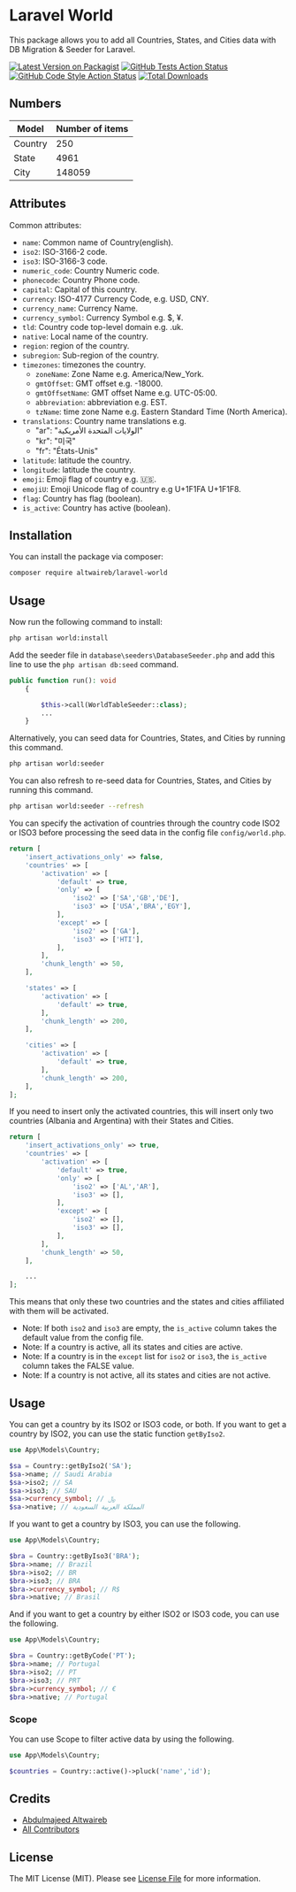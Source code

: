 # Laravel World
This package allows you to add all Countries, States, and Cities data with DB Migration & Seeder for Laravel.

[![Latest Version on Packagist](https://img.shields.io/packagist/v/altwaireb/laravel-world.svg?style=flat-square)](https://packagist.org/packages/altwaireb/laravel-world)
[![GitHub Tests Action Status](https://img.shields.io/github/actions/workflow/status/altwaireb/laravel-world/run-tests.yml?branch=main&label=tests&style=flat-square)](https://github.com/altwaireb/laravel-world/actions?query=workflow%3Arun-tests+branch%3Amain)
[![GitHub Code Style Action Status](https://img.shields.io/github/actions/workflow/status/altwaireb/laravel-world/fix-php-code-style-issues.yml?branch=main&label=code%20style&style=flat-square)](https://github.com/altwaireb/laravel-world/actions?query=workflow%3A"Fix+PHP+code+style+issues"+branch%3Amain)
[![Total Downloads](https://img.shields.io/packagist/dt/altwaireb/laravel-world.svg?style=flat-square)](https://packagist.org/packages/altwaireb/laravel-world)


## Numbers
| Model   | Number of items |
|---------|-----------------|
| Country | 250             |
| State   | 4961            |
| City    | 148059          |


## Attributes

Common attributes:

- `name`: Common name of Country(english).
- `iso2`: ISO-3166-2 code.
- `iso3`: ISO-3166-3 code.
- `numeric_code`: Country Numeric code.
- `phonecode`: Country Phone code.
- `capital`: Capital of this country.
- `currency`: ISO-4177 Currency Code, e.g. USD, CNY.
- `currency_name`: Currency Name.
- `currency_symbol`: Currency Symbol e.g. $, ¥.
- `tld`: Country code top-level domain e.g. .uk.
- `native`: Local name of the country.
- `region`: region of the country.
- `subregion`: Sub-region of the country.
- `timezones`: timezones the country.
    - `zoneName`: Zone Name e.g. America/New_York.
    - `gmtOffset`: GMT offset e.g. -18000.
    - `gmtOffsetName`: GMT offset Name e.g. UTC-05:00.
    - `abbreviation`: abbreviation e.g. EST.
    - `tzName`: time zone Name e.g. Eastern Standard Time (North America).
- `translations`: Country name translations e.g.
    - "ar": "الولايات المتحدة الأمريكية"
    - "kr": "미국"
    - "fr": "États-Unis"
- `latitude`: latitude the country.
- `longitude`: latitude the country.
- `emoji`: Emoji flag of country e.g. 🇺🇸.
- `emojiU`: Emoji Unicode flag of country e.g U+1F1FA U+1F1F8.
- `flag`: Country has flag (boolean).
- `is_active`: Country has active (boolean).


## Installation

You can install the package via composer:

```bash
composer require altwaireb/laravel-world
```

## Usage
Now run the following command to install:
```bash
php artisan world:install
```

Add the seeder file in `database\seeders\DatabaseSeeder.php` and add this line to use the `php artisan db:seed` command.
```php
public function run(): void
    {

        $this->call(WorldTableSeeder::class);
        ...
    }
```

Alternatively, you can seed data for Countries, States, and Cities by running this command.
```bash
php artisan world:seeder
```

You can also refresh to re-seed data for Countries, States, and Cities by running this command.
```bash
php artisan world:seeder --refresh
```

You can specify the activation of countries through the country code ISO2 or ISO3 before processing the seed data in the config file `config/world.php`.
```php
return [
    'insert_activations_only' => false,
    'countries' => [
        'activation' => [
            'default' => true,
            'only' => [
                'iso2' => ['SA','GB','DE'],
                'iso3' => ['USA','BRA','EGY'],
            ],
            'except' => [
                'iso2' => ['GA'],
                'iso3' => ['HTI'],
            ],
        ],
        'chunk_length' => 50,
    ],

    'states' => [
        'activation' => [
            'default' => true,
        ],
        'chunk_length' => 200,
    ],

    'cities' => [
        'activation' => [
            'default' => true,
        ],
        'chunk_length' => 200,
    ],
];
```

If you need to insert only the activated countries, this will insert only two countries (Albania and Argentina) with their States and Cities.

```php
return [
    'insert_activations_only' => true,
    'countries' => [
        'activation' => [
            'default' => true,
            'only' => [
                'iso2' => ['AL','AR'],
                'iso3' => [],
            ],
            'except' => [
                'iso2' => [],
                'iso3' => [],
            ],
        ],
        'chunk_length' => 50,
    ],

    ...
];
```


This means that only these two countries and the states and cities affiliated with them will be activated.

+ Note: If both `iso2` and `iso3` are empty, the `is_active` column takes the default value from the config file.
+ Note: If a country is active, all its states and cities are active.
+ Note: If a country is in the `except` list for `iso2` or `iso3`, the `is_active` column takes the FALSE value.
+ Note: If a country is not active, all its states and cities are not active.

## Usage

You can get a country by its ISO2 or ISO3 code, or both.
If you want to get a country by ISO2, you can use the static function `getByIso2`.

```php
use App\Models\Country;

$sa = Country::getByIso2('SA');
$sa->name; // Saudi Arabia
$sa->iso2; // SA
$sa->iso3; // SAU
$sa->currency_symbol; // ﷼
$sa->native; // المملكة العربية السعودية
```

If you want to get a country by ISO3, you can use the following.

```php
use App\Models\Country;

$bra = Country::getByIso3('BRA');
$bra->name; // Brazil
$bra->iso2; // BR
$bra->iso3; // BRA
$bra->currency_symbol; // R$
$bra->native; // Brasil
```
And if you want to get a country by either ISO2 or ISO3 code, you can use the following.

```php
use App\Models\Country;

$bra = Country::getByCode('PT');
$bra->name; // Portugal
$bra->iso2; // PT
$bra->iso3; // PRT
$bra->currency_symbol; // €
$bra->native; // Portugal
```

### Scope

You can use Scope to filter active data by using the following.

```php
use App\Models\Country;

$countries = Country::active()->pluck('name','id');
```

## Credits

- [Abdulmajeed Altwaireb](https://github.com/altwaireb)
- [All Contributors](../../contributors)

## License

The MIT License (MIT). Please see [License File](LICENSE.md) for more information.
